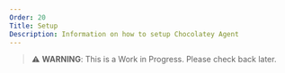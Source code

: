 ```yaml
---
Order: 20
Title: Setup
Description: Information on how to setup Chocolatey Agent
---
```


> :warning: **WARNING**: This is a Work in Progress. Please check back later.